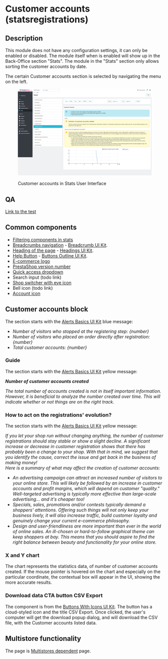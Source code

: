 # Customer accounts (statsregistrations)

## Description

This module does not have any configuration settings, it can only be enabled or disabled. The module itself when is enabled will show up in the Back-Office section "Stats". The module in the "Stats" section only allows sorting the customer accounts by date.

The certain Customer accounts section is selected by navigating the menu on the left.

<figure><img src="../../../../../.gitbook/assets/image (31).png" alt="Customer accounts in Stats UI"><figcaption><p>Customer accounts in Stats User Interface</p></figcaption></figure>

## QA&#x20;

[Link to the test](https://build.prestashop-project.org/test-scenarios/scenarios/modules/statsregistrations.html)

## Common components

* [Filtering components in stats](../../../common-components/filtering-components-in-stats.md)
* [Breadcrumbs navigation](../../../common-components/breadcrumbs.md) - [Breadcrumb UI Kit](https://build.prestashop.com/prestashop-ui-kit/?path=/story/breadcrumb--breadcrumb).
* [Heading of the page](../../../common-components/heading-of-the-page.md) - [Headings UI Kit](https://build.prestashop.com/prestashop-ui-kit/?path=/story/headings--headings).
* [Help Button](../../../common-components/help-button.md) - [Buttons Outline UI Kit](https://build.prestashop.com/prestashop-ui-kit/?path=/story/buttons--outline).
* [E-commerce logo](../../../common-components/back-office-header/prestashop-logo.md)&#x20;
* [PrestaShop version number](../../../common-components/prestashop-version-number.md)&#x20;
* [Quick access dropdown](../../../common-components/quick-access-dropdown.md)&#x20;
* Search input (todo link)
* [Shop switcher with eye icon](../../../common-components/shop-switcher-with-eye-icon.md)
* Bell icon (todo link)
* [Account icon](../../../common-components/account-icon.md)&#x20;

## Customer accounts block

The section starts with the [Alerts Basics UI Kit](https://build.prestashop-project.org/prestashop-ui-kit/?path=/story/alerts--basics) blue message:

* _Number of visitors who stopped at the registering step: {number}_
* _Number of visitors who placed an order directly after registration: {number}_
* _Total customer accounts: {number}_

### Guide

The section starts with the [Alerts Basics UI Kit](https://build.prestashop-project.org/prestashop-ui-kit/?path=/story/alerts--basics) yellow message:

_**Number of customer accounts created**_

_The total number of accounts created is not in itself important information. However, it is beneficial to analyze the number created over time. This will indicate whether or not things are on the right track._

### **How to act on the registrations' evolution?**

The section starts with the [Alerts Basics UI Kit](https://build.prestashop-project.org/prestashop-ui-kit/?path=/story/alerts--basics) yellow message:

_If you let your shop run without changing anything, the number of customer registrations should stay stable or show a slight decline. A significant increase or decrease in customer registration shows that there has probably been a change to your shop. With that in mind, we suggest that you identify the cause, correct the issue and get back in the business of making money!_\
_Here is a summary of what may affect the creation of customer accounts:_

* _An advertising campaign can attract an increased number of visitors to your online store. This will likely be followed by an increase in customer accounts and profit margins, which will depend on customer "quality." Well-targeted advertising is typically more effective than large-scale advertising... and it's cheaper too!_
* _Specials, sales, promotions and/or contests typically demand a shoppers' attentions. Offering such things will not only keep your business lively, it will also increase traffic, build customer loyalty and genuinely change your current e-commerce philosophy._
* _Design and user-friendliness are more important than ever in the world of online sales. An ill-chosen or hard-to-follow graphical theme can keep shoppers at bay. This means that you should aspire to find the right balance between beauty and functionality for your online store._

### X and Y chart

The chart represents the statistics data, of number of customer accounts created. If the mouse pointer is hovered on the chart and especially on the particular coordinate, the contextual box will appear in the UI, showing the more accurate results.&#x20;

### Download data CTA button CSV Export

The component is from the [Buttons With Icons UI Kit](https://build.prestashop-project.org/prestashop-ui-kit/?path=/story/buttons--buttons-with-icons). The button has a cloud-styled icon and the title CSV Export. Once clicked, the user's computer will get the download popup dialog, and will download the CSV file, with the Customer accounts listed data.

## Multistore functionality

The page is [Multistores dependent](../../../common-components/multistores-dependent.md) page.


